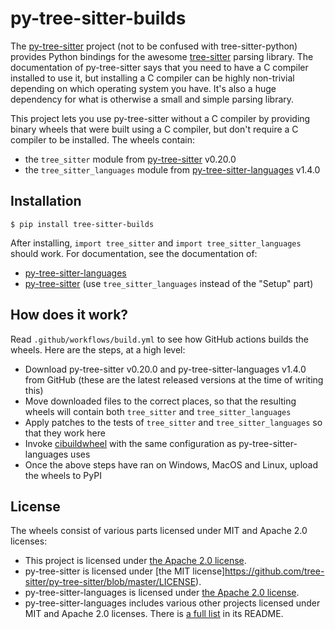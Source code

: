 # py-tree-sitter-builds

The [py-tree-sitter](https://pypi.org/project/tree-sitter/) project
(not to be confused with tree-sitter-python)
provides Python bindings for the awesome [tree-sitter](https://tree-sitter.github.io/) parsing library.
The documentation of py-tree-sitter says that you need to have a C compiler installed to use it,
but installing a C compiler can be highly non-trivial depending on which operating system you have.
It's also a huge dependency for what is otherwise a small and simple parsing library.

This project lets you use py-tree-sitter without a C compiler
by providing binary wheels that were built using a C compiler,
but don't require a C compiler to be installed.
The wheels contain:
- the `tree_sitter` module from [py-tree-sitter](https://pypi.org/project/tree-sitter/) v0.20.0
- the `tree_sitter_languages` module from [py-tree-sitter-languages](https://pypi.org/project/tree-sitter-languages/) v1.4.0


## Installation

```
$ pip install tree-sitter-builds
```

After installing, `import tree_sitter` and `import tree_sitter_languages` should work.
For documentation, see the documentation of:
- [py-tree-sitter-languages](https://pypi.org/project/tree-sitter-languages/1.4.0/)
- [py-tree-sitter](https://pypi.org/project/tree-sitter/0.20.0/) (use `tree_sitter_languages` instead of the "Setup" part)


## How does it work?

Read `.github/workflows/build.yml` to see how GitHub actions builds the wheels.
Here are the steps, at a high level:
- Download py-tree-sitter v0.20.0 and py-tree-sitter-languages v1.4.0 from GitHub
    (these are the latest released versions at the time of writing this)
- Move downloaded files to the correct places,
    so that the resulting wheels will contain both `tree_sitter` and `tree_sitter_languages`
- Apply patches to the tests of `tree_sitter` and `tree_sitter_languages` so that they work here
- Invoke [cibuildwheel](https://github.com/pypa/cibuildwheel) with the same configuration as py-tree-sitter-languages uses
- Once the above steps have ran on Windows, MacOS and Linux, upload the wheels to PyPI


## License

The wheels consist of various parts licensed under MIT and Apache 2.0 licenses:
- This project is licensed under [the Apache 2.0 license](https://github.com/Akuli/py-tree-sitter-builds/blob/main/LICENSE).
- py-tree-sitter is licensed under [the MIT license]https://github.com/tree-sitter/py-tree-sitter/blob/master/LICENSE).
- py-tree-sitter-languages is licensed under [the Apache 2.0 license](https://github.com/grantjenks/py-tree-sitter-languages/blob/main/LICENSE).
- py-tree-sitter-languages includes various other projects licensed under MIT and Apache 2.0 licenses.
    There is [a full list](https://github.com/grantjenks/py-tree-sitter-languages/tree/v1.4.0#license) in its README.
